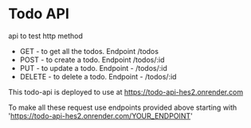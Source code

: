 # Todo API
api to test http method 

- GET - to get all the todos. Endpoint /todos
- POST - to create a todo. Endpoint /todos/:id
- PUT - to update a todo. Endpoint - /todos/:id
- DELETE - to delete a todo. Endpoint - /todos/:id

This todo-api is deployed to use at
https://todo-api-hes2.onrender.com

To make all these request use endpoints provided
above starting with 'https://todo-api-hes2.onrender.com/YOUR_ENDPOINT'
